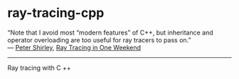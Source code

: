 ﻿# ray-tracing-cpp

“Note that I avoid most “modern features” of C++, but inheritance and operator overloading are too useful for ray tracers to pass on.”  
― [Peter Shirley](https://research.nvidia.com/person/peter-shirley), [Ray Tracing in One Weekend](https://www.goodreads.com/book/show/28794030-ray-tracing-in-one-weekend)

---

Ray tracing with C ++
